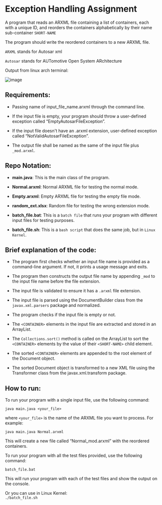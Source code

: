 
# Exception Handling Assignment

A program that reads an ARXML file containing a list of containers, each with a unique ID, and reorders the containers alphabetically by their name sub-container `SHORT-NAME`
  
The program should write the reordered containers to a new ARXML file.
  
`ARXML` stands for Autosar xml

`Autosar` stands for AUTomotive Open System ARchitecture

Output from linux arch terminal:  

![image](https://user-images.githubusercontent.com/69548206/235323576-6c8405e0-6f9e-41ee-9bd1-88ef2ccc493a.png)



## Requirements:

- Passing name of input_file_name.arxml through the command line.

- If the input file is empty, your program should throw a user-defined exception 
called “EmptyAutosarFileException”.

- If the input file doesn't have an .arxml extension, user-defined exception 
called “NotValidAutosarFileException”.

- The output file shall be named as the same of the input file plus `_mod.arxml`.
  

## Repo Notation:

- **main.java**: This is the main class of the program.

- **Normal.arxml**: Normal ARXML file for testing the normal mode.

- **Empty.arxml**: Empty ARXML file for testing the empty file mode.

- **random_ext.xlsx**: Random file for testing the wrong extension mode.

- **batch_file.bat**: This is a `batch file` that runs your program with different input files for testing purposes.

- **batch_file.sh**: This is a `bash script` that does the same job, but in `Linux Kernel`.
  
## Brief explanation of the code:

- The program first checks whether an input file name is provided as a command-line argument. If not, it prints a usage message and exits.

- The program then constructs the output file name by appending `_mod` to the input file name before the file extension.

- The input file is validated to ensure it has a `.arxml` file extension.

- The input file is parsed using the DocumentBuilder class from the `javax.xml.parsers` package and normalized.

- The program checks if the input file is empty or not.

- The `<CONTAINER>` elements in the input file are extracted and stored in an ArrayList<Element>.

- The `Collections.sort()` method is called on the ArrayList<Element> to sort the `<CONTAINER>` elements by the value of their `<SHORT-NAME>` child element.

- The sorted `<CONTAINER>` elements are appended to the root element of the Document object.

- The sorted Document object is transformed to a new XML file using the Transformer class from the javax.xml.transform package.

## How to run:

To run your program with a single input file, use the following command:

`java main.java <your_file>`

where `<your_file>` is the name of the ARXML file you want to process. For example:

`java main.java Normal.arxml`

This will create a new file called “Normal_mod.arxml” with the reordered containers.

To run your program with all the test files provided, use the following command:

`batch_file.bat`

This will run your program with each of the test files and show the output on the console.
  
Or you can use in Linux Kernel:       
`./batch_file.sh`  
